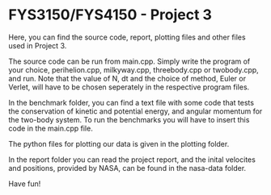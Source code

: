 FYS3150/FYS4150 - Project 3
============
Here, you can find the source code, report, plotting files and other files used in Project 3.

The source code can be run from main.cpp. Simply write the program of your choice, perihelion.cpp, milkyway.cpp, threebody.cpp or twobody.cpp, and run. Note that the value of N, dt and the choice of method, Euler or Verlet, will have to be chosen seperately in the respective program files. 

In the benchmark folder, you can find a text file with some code that tests the conservation of kinetic and potential energy, and angular momentum for the two-body system. To run the benchmarks you will have to insert this code in the main.cpp file. 

The python files for plotting our data is given in the plotting folder.

In the report folder you can read the project report, and the inital velocites and positions, provided by NASA, can be found in the nasa-data folder. 

Have fun!
